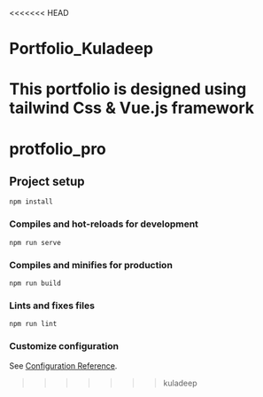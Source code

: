 <<<<<<< HEAD
# Portfolio_Kuladeep
This portfolio is designed using tailwind Css &amp; Vue.js framework
=======
# protfolio_pro

## Project setup
```
npm install
```

### Compiles and hot-reloads for development
```
npm run serve
```

### Compiles and minifies for production
```
npm run build
```

### Lints and fixes files
```
npm run lint
```

### Customize configuration
See [Configuration Reference](https://cli.vuejs.org/config/).
>>>>>>> kuladeep
